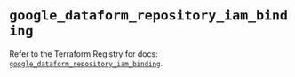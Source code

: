 # `google_dataform_repository_iam_binding`

Refer to the Terraform Registry for docs: [`google_dataform_repository_iam_binding`](https://registry.terraform.io/providers/hashicorp/google-beta/6.16.0/docs/resources/google_dataform_repository_iam_binding).
